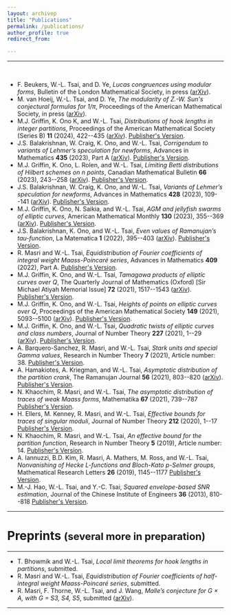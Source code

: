 ```yaml
---
layout: archivep
title: "Publications"
permalink: /publications/
author_profile: true
redirect_from:

---
```


***
<br>

* F. Beukers, W.-L. Tsai, and D. Ye, *Lucas congruences using modular forms*, Bulletin of the London Mathematical Society, in press ([arXiv](https://arxiv.org/abs/2408.16616v2)).
* M. van Hoeij, W.-L. Tsai, and D. Ye, *The modularity of Z.-W. Sun's conjectural formulas for 1/π*, Proceedings of the American Mathematical Society, in press ([arXiv](https://arxiv.org/abs/2410.19289v2)).
* M.J. Griffin, K. Ono K, and W.-L. Tsai, *Distributions of hook lengths in integer partitions*, Proceedings of the American Mathematical Society (Series B) **11** (2024), 422--435 ([arXiv](https://arxiv.org/abs/2201.06630)). [Publisher's Version](https://www.ams.org/journals/bproc/2024-11-38/S2330-1511-2024-00139-2/).
* J.S. Balakrishnan, W. Craig, K. Ono, and W.-L. Tsai, *Corrigendum to variants of Lehmer’s speculation for newforms*, Advances in Mathematics **435** (2023), Part A ([arXiv](https://arxiv.org/abs/2005.10354)). [Publisher's Version](https://doi.org/10.1016/j.aim.2023.109347).
* M.J. Griffin, K. Ono, L. Rolen, and W.-L. Tsai, *Limiting Betti distributions of Hilbert schemes on n points*, Canadian Mathematical Bulletin **66** (2023), 243--258 ([arXiv](https://arxiv.org/abs/2112.05279)). [Publisher's Version](https://doi.org/10.4153/S0008439522000261).
* J.S. Balakrishnan, W. Craig, K. Ono, and W.-L. Tsai, *Variants of Lehmer’s speculation for newforms*, Advances in Mathematics **428** (2023), 109--141 ([arXiv](https://arxiv.org/abs/2005.10354)). [Publisher's Version](https://doi.org/10.1016/j.aim.2023.109141).
* M.J. Griffin, K. Ono, N. Saikia, and W.-L. Tsai, *AGM and jellyfish swarms of elliptic curves*, American Mathematical Monthly **130** (2023), 355--369 ([arXiv](https://arxiv.org/abs/2110.12226)). [Publisher's Version](https://www.tandfonline.com/doi/full/10.1080/00029890.2022.2160157).
* J.S. Balakrishnan, K. Ono, and W.-L. Tsai, *Even values of Ramanujan’s tau-function*, La Matematica **1** (2022), 395--403 ([arXiv](https://arxiv.org/abs/2102.00111)). [Publisher's Version](https://link.springer.com/article/10.1007/s44007-021-00005-8).
* R. Masri and W.-L. Tsai, *Equidistribution of Fourier coefficients of integral weight Maass-Poincaré series*, Advances in Mathematics **409** (2022), Part A. [Publisher's Version](https://www.sciencedirect.com/science/article/abs/pii/S0001870822004546).
* M.J. Griffin, K. Ono, and W.-L. Tsai, *Tamagawa products of elliptic curves over Q*, The Quarterly Journal of Mathematics (Oxford) [Sir Michael Atiyah Memorial Issue] **72** (2021), 1517--1543 ([arXiv](https://arxiv.org/abs/2105.03513)). [Publisher's Version](https://academic.oup.com/qjmath/article-abstract/72/4/1517/6382235?redirectedFrom=fulltext).
* M.J. Griffin, K. Ono, and W.-L. Tsai, *Heights of points on elliptic curves over Q*, Proceedings of the American Mathematical Society **149** (2021), 5093--5100 ([arXiv](https://arxiv.org/abs/2007.09514)). [Publisher's Version](https://www.ams.org/journals/proc/2021-149-12/S0002-9939-2021-15605-0/home.html).
* M.J. Griffin, K. Ono, and W.-L. Tsai, *Quadratic twists of elliptic curves and class numbers*, Journal of Number Theory **227** (2021), 1--29 ([arXiv](https://arxiv.org/abs/2006.01063)). [Publisher's Version](https://www.sciencedirect.com/science/article/abs/pii/S0022314X21000950).
* A. Barquero-Sanchez, R. Masri, and W.-L. Tsai, *Stark units and special Gamma values*, Research in Number Theory **7** (2021), Article number: 38. [Publisher's Version](https://link.springer.com/article/10.1007/s40993-021-00268-8).
* A. Hamakiotes, A. Kriegman, and W.-L. Tsai, *Asymptotic distribution of the partition crank*, The Ramanujan Journal **56** (2021), 803--820 ([arXiv](https://arxiv.org/abs/1909.12806v3)). [Publisher's Version](https://link.springer.com/article/10.1007/s11139-021-00477-w).
* N. Khaochim, R. Masri, and W.-L. Tsai, *The asymptotic distribution of traces of weak Maass forms*, Mathematika **67** (2021), 739--787 [Publisher's Version](https://londmathsoc.onlinelibrary.wiley.com/doi/abs/10.1112/mtk.12097).
* H. Ellers, M. Kenney, R. Masri, and W.-L. Tsai, *Effective bounds for traces of singular moduli*, Journal of Number Theory **212** (2020), 1--17 [Publisher's Version](https://www.sciencedirect.com/science/article/abs/pii/S0022314X20300196?via%3Dihub=).
* N. Khaochim, R. Masri, and W.-L. Tsai, *An effective bound for the partition function*, Research in Number Theory **5** (2019), Article number: 14. [Publisher's Version](https://link.springer.com/article/10.1007/s40993-019-0151-4).
* A. Iannuzzi, B.D. Kim, R. Masri, A. Mathers, M. Ross, and W.-L. Tsai, *Nonvanishing of Hecke L-functions and Bloch-Kato p-Selmer groups*, Mathematical Research Letters **26** (2019), 1145--1177 [Publisher's Version](https://www.intlpress.com/site/pub/pages/journals/items/mrl/content/vols/0026/0004/a008/).
* M.-J. Hao, W.-L. Tsai, and Y.-C. Tsai, *Squared envelope-based SNR estimation*, Journal of the Chinese Institute of Engineers **36** (2013), 810--818 [Publisher's Version](https://www.tandfonline.com/doi/abs/10.1080/02533839.2012.740594).

***

Preprints <span style="font-size: smaller;">(several more in preparation)</span>
======

***

* T. Bhowmik and W.-L. Tsai, *Local limit theorems for hook lengths in partitions*, submitted.
* R. Masri and W.-L. Tsai, *Equidistribution of Fourier coefficients of half-integral weight Maass-Poincaré series*, submitted.
* R. Masri, F. Thorne, W.-L. Tsai, and J. Wang, *Malle’s conjecture for G × A, with G = S3, S4, S5*, submitted ([arXiv](https://arxiv.org/abs/2004.04651)).

***
<!--
Collaborators 
======
* W.-L. Tsai and Dongxi Ye, *Lucas congruences associated with Γ0(N)*, submitted.
* T. Bhowmik and W.-L. Tsai, *Local limit theorems for hook lengths in partitions*, submitted.
* Jennifer S. Balakrishnan
* Adrian Barquero-Sanchez
* Tapas Bhowmik
* William Craig
* Havi Ellers
* Michael J. Griffin
* Asimina S. Hamakiotes
* Arianna Iannuzzi
* Meagan Kenney
* Narissara Khaochim
* Byoung Du (B.D.) Kim
* Aaron Kriegman
* Riad Masri
* Alex Mathers
* Ken Ono
* Larry Rolen
* Maria Ross
* Neelam Saikia
* Frank Thorne
* Jiuya Wang
* Dongxi Ye
-->

<!--
{% if author.googlescholar %}
  You can also find my articles on <u><a href="{{author.googlescholar}}">my Google Scholar profile</a>.</u>
{% endif %}

{% include base_path %}

{% for post in site.publications reversed %}
  {% include archive-single.html %}
{% endfor %}
-->
